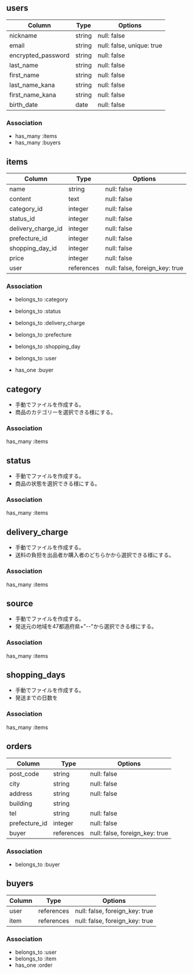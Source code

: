 ## users

|Column            |Type   |Options                  |
|------------------|-------|-------------------------|
|nickname          |string |null: false              |
|email             |string |null: false, unique: true|
|encrypted_password|string |null: false              |
|last_name         |string |null: false              |
|first_name        |string |null: false              |
|last_name_kana    |string |null: false              |
|first_name_kana   |string |null: false              |
|birth_date        |date   |null: false              |

### Association
- has_many :items
- has_many :buyers



## items

|Column            |Type      |Options                       |
|------------------|----------|------------------------------|
|name              |string    |null: false                   |
|content           |text      |null: false                   |
|category_id       |integer   |null: false                   |
|status_id         |integer   |null: false                   |
|delivery_charge_id|integer   |null: false                   |
|prefecture_id     |integer   |null: false                   |
|shopping_day_id   |integer   |null: false                   |
|price             |integer   |null: false                   |
|user              |references|null: false, foreign_key: true|

### Association
- belongs_to :category
- belongs_to :status
- belongs_to :delivery_charge
- belongs_to :prefecture
- belongs_to :shopping_day

- belongs_to :user
- has_one :buyer

## category
- 手動でファイルを作成する。
- 商品のカテゴリーを選択できる様にする。
### Association
has_many :items


## status
- 手動でファイルを作成する。
- 商品の状態を選択できる様にする。
### Association
has_many :items


## delivery_charge
- 手動でファイルを作成する。
- 送料の負担を出品者か購入者のどちらかから選択できる様にする。
### Association
has_many :items


## source
- 手動でファイルを作成する。
- 発送元の地域を47都道府県+"--"から選択できる様にする。
### Association
has_many :items


## shopping_days
- 手動でファイルを作成する。
- 発送までの日数を
### Association
has_many :items



## orders

|Column        |Type      |Options                       |
|--------------|----------|------------------------------|
|post_code     |string    |null: false                   |
|city          |string    |null: false                   |
|address       |string    |null: false                   |
|building      |string    |                              |
|tel           |string    |null: false                   |
|prefecture_id |integer   |null: false                   |
|buyer         |references|null: false, foreign_key: true|

### Association
- belongs_to :buyer



## buyers

|Column            |Type      |Options                       |
|------------------|----------|------------------------------|
|user              |references|null: false, foreign_key: true|
|item              |references|null: false, foreign_key: true|

### Association
- belongs_to :user
- belongs_to :item
- has_one :order